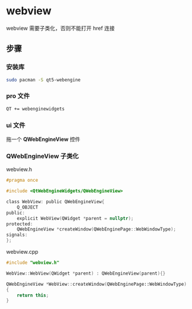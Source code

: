 # webview

webview 需要子类化，否则不能打开 href 连接

## 步骤

### 安装库

```sh
sudo pacman -S qt5-webengine
```

### pro 文件

```sh
QT += webenginewidgets
```

### ui 文件

拖一个 **QWebEngineView** 控件

### QWebEngineView 子类化

webview.h

```h
#pragma once

#include <QtWebEngineWidgets/QWebEngineView>

class WebView: public QWebEngineView{
    Q_OBJECT
public:
    explicit WebView(QWidget *parent = nullptr);
protected:
    QWebEngineView *createWindow(QWebEnginePage::WebWindowType);
signals:
};
```

webview.cpp

```cpp
#include "webview.h"

WebView::WebView(QWidget *parent) : QWebEngineView(parent){}

QWebEngineView *WebView::createWindow(QWebEnginePage::WebWindowType)
{
    return this;
}
```
